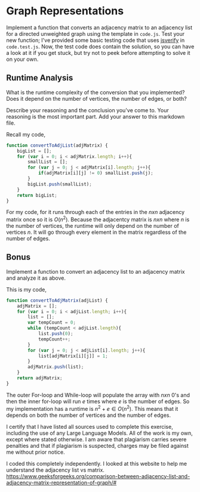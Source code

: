 # Graph Representations

Implement a function that converts an adjacency matrix to an adjacency list for
a directed unweighted graph using the template in `code.js`. Test your new
function; I've provided some basic testing code that uses
[jsverify](https://jsverify.github.io/) in `code.test.js`. Now, the test code
does contain the solution, so you can have a look at it if you get stuck, but
try not to peek before attempting to solve it on your own.

## Runtime Analysis

What is the runtime complexity of the conversion that you implemented? Does it
depend on the number of vertices, the number of edges, or both?

Describe your reasoning and the conclusion you've come to. Your reasoning is the
most important part. Add your answer to this markdown file.

Recall my code,
```js
function convertToAdjList(adjMatrix) {
    bigList = [];
    for (var i = 0; i < adjMatrix.length; i++){
        smallList = [];
        for (var j = 0; j < adjMatrix[i].length; j++){
            if(adjMatrix[i][j] != 0) smallList.push(j);
        }
        bigList.push(smallList);
    }
    return bigList;
}
```

For my code, for it runs through each of the entries in the $n x n$ adjacency matrix once so it is $O(n^2)$. Because the adjacentcy matrix is $n x n$ where $n$ is the number of vertices, the runtime will only depend on the number of vertices $n$. It will go through every element in the matrix regardless of the number of edges.

## Bonus

Implement a function to convert an adjacency list to an adjacency matrix and
analyze it as above.

This is my code,
```js
function convertToAdjMatrix(adjList) {
    adjMatrix = [];
    for (var i = 0; i < adjList.length; i++){
        list = [];
        var tempCount = 0;
        while (tempCount < adjList.length){
            list.push(0);
            tempCount++;
        }
        for (var j = 0; j < adjList[i].length; j++){
            list[adjMatrix[i][j]] = 1;
        }
        adjMatrix.push(list);
    }
    return adjMatrix;
}
```

The outer For-loop and While-loop will populate the array with $nxn$ $0$'s and then the inner for-loop will run $e$ times where $e$ is the number of edges. So my implementation has a runtime is $n^2 + e \in O(n^2)$. This means that it depends on both the number of vertices and the number of edges.

I certify that I have listed all sources used to complete this exercise, including the use of any Large Language Models. All of the work is my own, except where stated otherwise. I am aware that plagiarism carries severe penalties and that if plagiarism is suspected, charges may be filed against me without prior notice.

I coded this completely independently. I looked at this website to help me understand the adjacency list vs matrix. https://www.geeksforgeeks.org/comparison-between-adjacency-list-and-adjacency-matrix-representation-of-graph/#
